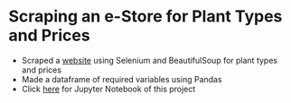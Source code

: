 # Scraping an e-Store for Plant Types and Prices
- Scraped a <a href="https://planetdesert.com/collections/cactus">website</a> using Selenium and BeautifulSoup for plant types and prices
- Made a dataframe of required variables using Pandas  
- Click [here](nbviewer.org/github/hussam95/Portfolio/blob/scraping-a-website-for-prices/Scraping_video.ipynb) for Jupyter Notebook of this project
